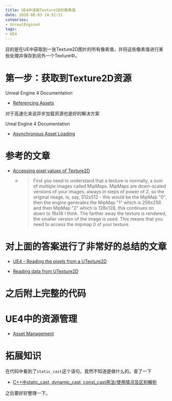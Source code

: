 ```yaml
---
title: UE4中读取Texture2D的像素值
date: 2018-08-03 14:52:11
cateories:
- UnrealEngine4
tags:
- UE4
---
```

目的是在UE中获取到一张Texture2D图片的所有像素值，并将这些像素值进行某些处理并保存到另外一个Texture中。

<!--more-->

# 第一步：获取到Texture2D资源

Unreal Engine 4 Documentation
- [Referencing Assets](http://api.unrealengine.com/INT/Programming/Assets/ReferencingAssets/index.html)

对于高速化来说异步加载资源也是好的解决方案

Ureal Engine 4 Documentation
- [Asynchronous Asset Loading](https://docs.unrealengine.com/en-us/Programming/Assets/AsyncLoading)


# 参考的文章
- [Accessing pixel values of Texture2D](https://answers.unrealengine.com/questions/25594/accessing-pixel-values-of-texture2d.html)
    - >First you need to understand that a texture is normally, a sum of multiple images called MipMaps. MipMaps are down-scaled versions of your images, always in steps of power of 2, so the original image, is, say, 512x512 - this would be the MipMap "0", then the engine generates the MipMap "1" which is 256x256 and then MipMap "2" which is 128x128, this continues on down to 16x16 I think. The farther away the texture is rendered, the smaller version of the image is used. This means that you need to access the mipmap 0 of your texture.

# 对上面的答案进行了非常好的总结的文章
- [UE4 – Reading the pixels from a UTexture2D](http://isaratech.com/ue4-reading-the-pixels-from-a-utexture2d/)

- [Reading data from UTexture2D](https://forums.unrealengine.com/development-discussion/c-gameplay-programming/84701-reading-data-from-utexture2d)

# 之后附上完整的代码


# UE4中的资源管理
- [Asset Management](https://api.unrealengine.com/INT/Engine/Basics/AssetsAndPackages/AssetManagement/index.html)

# 拓展知识
在代码中看到了`static_cast`这个语句，竟然不知道是做什么的。查了一下
- [C++中static_cast, dynamic_cast, const_cast用法/使用情况及区别解析](https://blog.csdn.net/bzhxuexi/article/details/17021559)

之后要好好整理一下。
